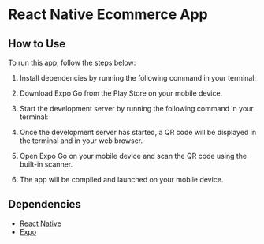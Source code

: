 # React Native Ecommerce App

## How to Use
To run this app, follow the steps below:

1. Install dependencies by running the following command in your terminal:

2. Download Expo Go from the Play Store on your mobile device.

3. Start the development server by running the following command in your terminal:


4. Once the development server has started, a QR code will be displayed in the terminal and in your web browser. 

5. Open Expo Go on your mobile device and scan the QR code using the built-in scanner.

6. The app will be compiled and launched on your mobile device.

## Dependencies
- [React Native](https://reactnative.dev/)
- [Expo](https://expo.dev/)
